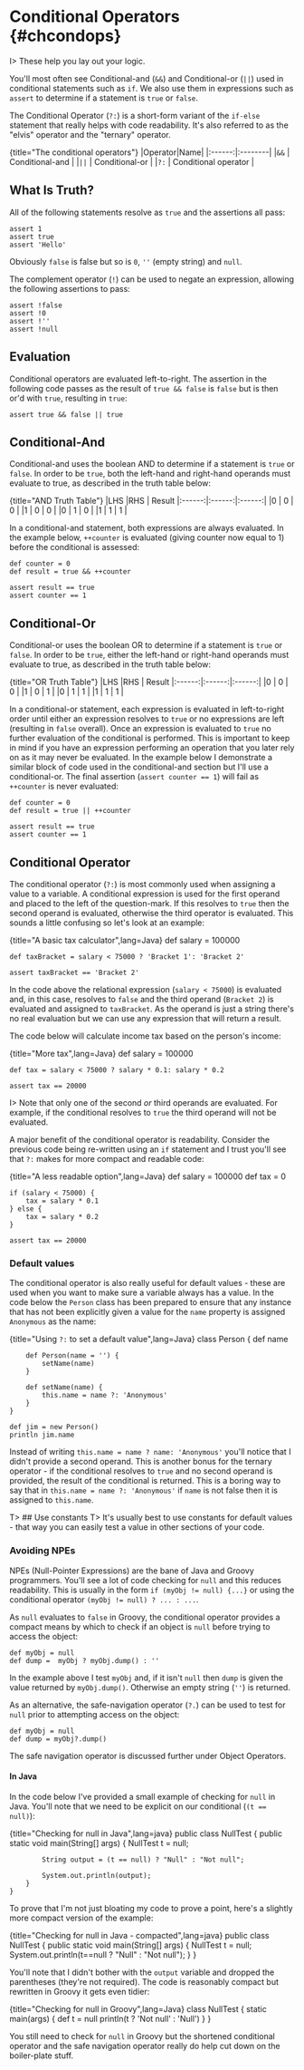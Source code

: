 # Conditional Operators {#chcondops}

I> These help you lay out your logic.

You'll most often see Conditional-and (`&&`) and Conditional-or (`||`) used in conditional statements such as `if`. We also use them in expressions such as `assert` to determine if a statement is `true` or `false`.

The Conditional Operator (`?:`) is a short-form variant of the `if-else` statement that really helps with code readability. It's also referred to as the "elvis" operator and the "ternary" operator.

{title="The conditional operators"}
|Operator|Name|
|:------:|:--------|
|`&&`	|  Conditional-and	|
|`||`	|  Conditional-or	|
|`?:`	|  Conditional operator	|

## What Is Truth?

All of the following statements resolve as `true` and the assertions all pass:


	assert 1
	assert true
	assert 'Hello'


Obviously `false` is false but so is `0`, `''` (empty string) and `null`.

The complement operator (`!`) can be used to negate an expression, allowing the following assertions to pass:


	assert !false
	assert !0
	assert !''
	assert !null


## Evaluation

Conditional operators are evaluated left-to-right. The assertion in the following code passes as the result of `true && false` is `false` but is then or'd with `true`, resulting in `true`:


	assert true && false || true


## Conditional-And
Conditional-and uses the boolean AND to determine if a statement is `true` or `false`. In order to be `true`, both the left-hand and right-hand operands must evaluate to true, as described in the truth table below:

{title="AND Truth Table"}
|LHS  |RHS | Result
|:------:|:------:|:------:|
|0	| 0	| 0	|
|1	| 0	| 0	|
|0	| 1	| 0	|
|1	| 1	| 1	|

In a conditional-and statement, both expressions are always evaluated. In the example below, `++counter` is evaluated (giving counter now equal to 1) before the conditional is assessed:


	def counter = 0
	def result = true && ++counter

	assert result == true
	assert counter == 1


## Conditional-Or
Conditional-or uses the boolean OR to determine if a statement is `true` or `false`. In order to be `true`, either the left-hand or right-hand operands must evaluate to true, as described in the truth table below:

{title="OR Truth Table"}
|LHS  |RHS | Result
|:------:|:------:|:------:|
|0	| 0	| 0	|
|1	| 0	| 1	|
|0	| 1	| 1	|
|1	| 1	| 1	|

In a conditional-or statement, each expression is evaluated in left-to-right order until either an expression resolves to `true` or no expressions are left (resulting in `false` overall). Once an expression is evaluated to `true` no further evaluation of the conditional is performed. This is important to keep in mind if you have an expression performing an operation that you later rely on as it may never be evaluated. In the example below I demonstrate a similar block of code used in the conditional-and section but I'll use a conditional-or. The final assertion (`assert counter == 1`) will fail as `++counter` is never evaluated:


	def counter = 0
	def result = true || ++counter

	assert result == true
	assert counter == 1


## Conditional Operator

The conditional operator (`?:`) is most commonly used when assigning a value to a variable. A conditional expression is used for the first operand and placed to the left of the question-mark. If this resolves to `true` then the second operand is evaluated, otherwise the third operator is evaluated. This sounds a little confusing so let's look at an example:

{title="A basic tax calculator",lang=Java}
	def salary = 100000

	def taxBracket = salary < 75000 ? 'Bracket 1': 'Bracket 2'

	assert taxBracket == 'Bracket 2'


In the code above the relational expression (`salary < 75000`) is evaluated and, in this case, resolves to `false` and the third operand (`Bracket 2`) is evaluated and assigned to `taxBracket`. As the operand is just a string there's no real evaluation but we can use any expression that will return a result.

The code below will calculate income tax based on the person's income:

{title="More tax",lang=Java}
	def salary = 100000

	def tax = salary < 75000 ? salary * 0.1: salary * 0.2

	assert tax == 20000


I> Note that only one of the second _or_ third operands are evaluated. For example, if the conditional resolves to `true` the third operand will not be evaluated.

A major benefit of the conditional operator is readability. Consider the previous code being re-written using an `if` statement and I trust you'll see that `?:` makes for more compact and readable code:

{title="A less readable option",lang=Java}
	def salary = 100000
	def tax = 0

	if (salary < 75000) {
	    tax = salary * 0.1
	} else {
	    tax = salary * 0.2
	}

	assert tax == 20000


### Default values

The conditional operator is also really useful for default values - these are used when you want to make sure a variable always has a value. In the code below the `Person` class has been prepared to ensure that any instance that has not been explicitly given a value for the `name` property is assigned `Anonymous` as the name:

{title="Using `?:` to set a default value",lang=Java}
	class Person {
	    def name

	    def Person(name = '') {
	        setName(name)
	    }

	    def setName(name) {
	        this.name = name ?: 'Anonymous'
	    }
	}

	def jim = new Person()
	println jim.name


Instead of writing `this.name = name ? name: 'Anonymous'` you'll notice that I didn't provide a second operand. This is another bonus for the ternary operator - if the conditional resolves to `true` and no second operand is provided, the result of the conditional is returned. This is a boring way to say that in `this.name = name ?: 'Anonymous'` if `name` is not false then it is assigned to `this.name`.

T> ## Use constants
T> It's usually best to use constants for default values - that way you can easily test a value in other sections of your code.

### Avoiding NPEs
NPEs (Null-Pointer Expressions) are the bane of Java and Groovy programmers. You'll see a lot of code checking for `null` and this reduces readability. This is usually in the form `if (myObj != null) {...}` or using the conditional operator `(myObj != null) ? ... : ...`.

As `null` evaluates to `false` in Groovy, the conditional operator provides a compact means by which to check if an object is `null` before trying to access the object:


	def myObj = null
	def dump =  myObj ? myObj.dump() : ''


In the example above I test `myObj` and, if it isn't `null` then `dump` is given the value returned by `myObj.dump()`. Otherwise an empty string (`''`) is returned.

As an alternative, the safe-navigation operator (`?.`) can be used to test for `null` prior to attempting access on the object:


	def myObj = null
	def dump = myObj?.dump()


The safe navigation operator is discussed further under Object Operators.

#### In Java
In the code below I've provided a small example of checking for `null` in Java. You'll note that we need to be explicit on our conditional (`(t == null)`):

{title="Checking for null in Java",lang=java}
	public class NullTest {
	    public static void main(String[] args) {
	        NullTest t = null;

	        String output = (t == null) ? "Null" : "Not null";

	        System.out.println(output);
	    }
	}


To prove that I'm not just bloating my code to prove a point, here's a slightly more compact version of the example:

{title="Checking for null in Java - compacted",lang=java}
	public class NullTest {
	    public static void main(String[] args) {
	        NullTest t = null;
	        System.out.println(t==null ? "Null" : "Not null");
	    }
	}


You'll note that I didn't bother with the `output` variable and dropped the parentheses (they're not required). The code is reasonably compact but rewritten in Groovy it gets even tidier:

{title="Checking for null in Groovy",lang=Java}
	class NullTest {
	    static main(args) {
	        def t = null
	        println(t ? 'Not null' : 'Null')
	    }
	}


You still need to check for `null` in Groovy but the shortened conditional operator and the safe navigation operator really do help cut down on the boiler-plate stuff.


